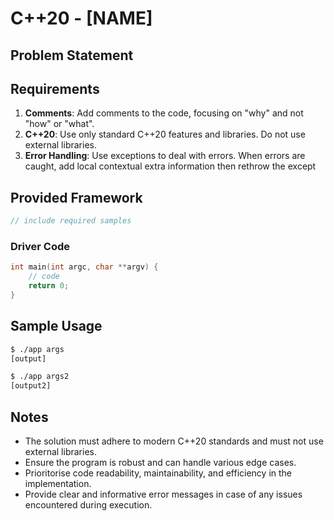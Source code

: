 # C++20 - [NAME]

## Problem Statement

## Requirements

1. **Comments**: Add comments to the code, focusing on "why" and not "how" or "what".
1. **C++20**: Use only standard C++20 features and libraries. Do not use external libraries.
1. **Error Handling**: Use exceptions to deal with errors. When errors are caught, add local contextual extra information then rethrow the except

## Provided Framework

```cpp
// include required samples
```

### Driver Code

```cpp
int main(int argc, char **argv) {
    // code
    return 0;
}
```

## Sample Usage

```bash
$ ./app args
[output]
```

```bash
$ ./app args2
[output2]
```

## Notes

* The solution must adhere to modern C++20 standards and must not use external libraries.
* Ensure the program is robust and can handle various edge cases.
* Prioritorise code readability, maintainability, and efficiency in the implementation.
* Provide clear and informative error messages in case of any issues encountered during execution.



